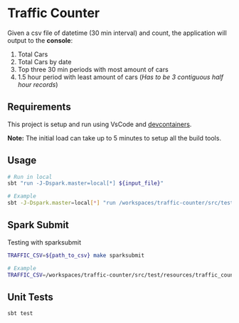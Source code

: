 # Traffic Counter
Given a csv file of datetime (30 min interval) and count, the application will output to the **console**:

1. Total Cars 
2. Total Cars by date
3. Top three 30 min periods with most amount of cars
4. 1.5 hour period with least amount of cars (<em>Has to be 3 contiguous half hour records</em>)

## Requirements
This project is setup and run using VsCode and [devcontainers](https://code.visualstudio.com/docs/remote/containers). 

**Note:** The initial load can take up to 5 minutes to setup all the build tools.

## Usage
```bash
# Run in local
sbt "run -J-Dspark.master=local[*] ${input_file}"

# Example
sbt -J-Dspark.master=local[*] "run /workspaces/traffic-counter/src/test/resources/traffic_count.csv"
```

## Spark Submit
Testing with sparksubmit
```bash
TRAFFIC_CSV=${path_to_csv} make sparksubmit

# Example
TRAFFIC_CSV=/workspaces/traffic-counter/src/test/resources/traffic_count.csv make sparksubmit
```

## Unit Tests
```bash
sbt test
```